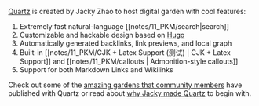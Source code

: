 [Quartz](https://quartz.jzhao.xyz/) is created by Jacky Zhao to host digital garden with cool features:

1. Extremely fast natural-language [[notes/11_PKM/search|search]]
2. Customizable and hackable design based on [Hugo](https://gohugo.io/)
3. Automatically generated backlinks, link previews, and local graph
4. Built-in [[notes/11_PKM/CJK + Latex Support (测试) | CJK + Latex Support]] and [[notes/11_PKM/callouts | Admonition-style callouts]]
5. Support for both Markdown Links and Wikilinks

Check out some of the [amazing gardens that community members](notes/11_PKM/showcase.md) have published with Quartz or read about [why Jacky made Quartz](notes/11_PKM/philosophy.md) to begin with.